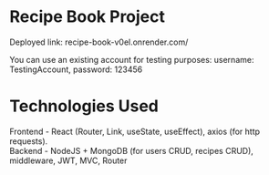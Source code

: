 # Recipe Book Project
Deployed link:
recipe-book-v0el.onrender.com/

You can use an existing account for testing purposes:
username: TestingAccount, password: 123456

# Technologies Used
Frontend - React (Router, Link, useState, useEffect), axios (for http requests). <br>
Backend - NodeJS + MongoDB (for users CRUD, recipes CRUD), middleware, JWT, MVC, Router

